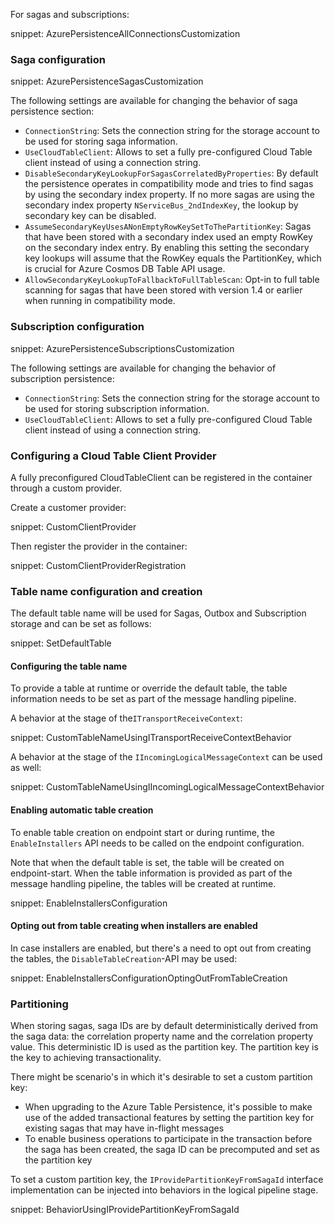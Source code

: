For sagas and subscriptions:

snippet: AzurePersistenceAllConnectionsCustomization

### Saga configuration

snippet: AzurePersistenceSagasCustomization

The following settings are available for changing the behavior of saga persistence section:

 * `ConnectionString`: Sets the connection string for the storage account to be used for storing saga information.
 * `UseCloudTableClient`: Allows to set a fully pre-configured Cloud Table client instead of using a connection string.
 * `DisableSecondaryKeyLookupForSagasCorrelatedByProperties`: By default the persistence operates in compatibility mode and tries to find sagas by using the secondary index property. If no more sagas are using the secondary index property `NServiceBus_2ndIndexKey`, the lookup by secondary key can be disabled.
 * `AssumeSecondaryKeyUsesANonEmptyRowKeySetToThePartitionKey`: Sagas that have been stored with a secondary index used an empty RowKey on the secondary index entry. By enabling this setting the secondary key lookups will assume that the RowKey equals the PartitionKey, which is crucial for Azure Cosmos DB Table API usage.
 * `AllowSecondaryKeyLookupToFallbackToFullTableScan`: Opt-in to full table scanning for sagas that have been stored with version 1.4 or earlier when running in compatibility mode.

### Subscription configuration

snippet: AzurePersistenceSubscriptionsCustomization

The following settings are available for changing the behavior of subscription persistence:

 * `ConnectionString`: Sets the connection string for the storage account to be used for storing subscription information.
 * `UseCloudTableClient`: Allows to set a fully pre-configured Cloud Table client instead of using a connection string.

### Configuring a Cloud Table Client Provider

A fully preconfigured CloudTableClient can be registered in the container through a custom provider.

Create a customer provider:

snippet: CustomClientProvider

Then register the provider in the container:

snippet: CustomClientProviderRegistration

### Table name configuration and creation

The default table name will be used for Sagas, Outbox and Subscription storage and can be set as follows:

snippet: SetDefaultTable

#### Configuring the table name

To provide a table at runtime or override the default table, the table information needs to be set as part of the message handling pipeline.

A behavior at the stage of the`ITransportReceiveContext`:

snippet: CustomTableNameUsingITransportReceiveContextBehavior

A behavior at the stage of the `IIncomingLogicalMessageContext` can be used as well:

snippet: CustomTableNameUsingIIncomingLogicalMessageContextBehavior

#### Enabling automatic table creation

To enable table creation on endpoint start or during runtime, the `EnableInstallers` API needs to be called on the endpoint configuration.

Note that when the default table is set, the table will be created on endpoint-start. When the table information is provided as part of the message handling pipeline, the tables will be created at runtime.

snippet: EnableInstallersConfiguration

#### Opting out from table creating when installers are enabled

In case installers are enabled, but there's a need to opt out from creating the tables, the `DisableTableCreation`-API may be used:

snippet: EnableInstallersConfigurationOptingOutFromTableCreation

### Partitioning

When storing sagas, saga IDs are by default deterministically derived from the saga data:  the correlation property name and the correlation property value.
This deterministic ID is used as the partition key. The partition key is the key to achieving transactionality.

There might be scenario's in which it's desirable to set a custom partition key:
- When upgrading to the Azure Table Persistence, it's possible to make use of the added transactional features by setting the partition key for existing sagas that may have in-flight messages
- To enable business operations to participate in the transaction before the saga has been created, the saga ID can be precomputed and set as the partition key

To set a custom partition key, the `IProvidePartitionKeyFromSagaId` interface implementation can be injected into behaviors in the logical pipeline stage.

snippet: BehaviorUsingIProvidePartitionKeyFromSagaId
